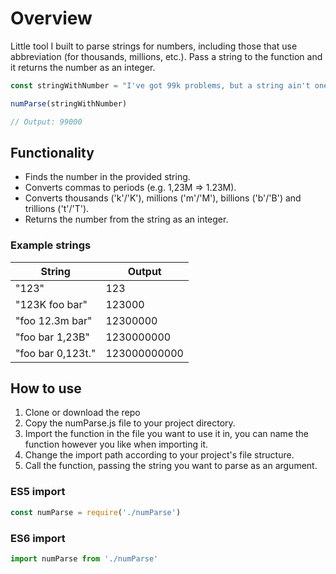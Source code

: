 # Overview
Little tool I built to parse strings for numbers, including those that use abbreviation (for thousands, millions, etc.). Pass a string to the function and it returns the number as an integer. 

```javascript
const stringWithNumber = "I've got 99k problems, but a string ain't one." 

numParse(stringWithNumber)

// Output: 99000
```

## Functionality
* Finds the number in the provided string.
* Converts commas to periods (e.g. 1,23M => 1.23M).
* Converts thousands ('k'/'K'), millions ('m'/'M'), billions ('b'/'B') and trillions ('t'/'T').
* Returns the number from the string as an integer.

### Example strings
| String | Output |
| --- | --- |
| "123" | 123 |
| "123K foo bar" | 123000 |
| "foo 12.3m bar" | 12300000 |
| "foo bar 1,23B" | 1230000000 |
| "foo bar 0,123t." | 123000000000 |


## How to use
1) Clone or download the repo
2) Copy the numParse.js file to your project directory.
3) Import the function in the file you want to use it in, you can name the function however you like when importing it.
4) Change the import path according to your project's file structure. 
5) Call the function, passing the string you want to parse as an argument. 

### ES5 import
```javascript
const numParse = require('./numParse')
```

### ES6 import
```javascript
import numParse from './numParse'
```
